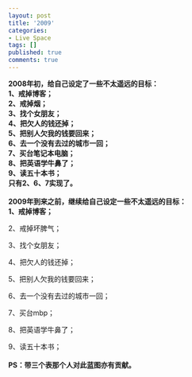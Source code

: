 ```yaml
---
layout: post
title: '2009'
categories:
- Live Space
tags: []
published: true
comments: true
---
```

<p><span style="font-weight:bold">2008年初，给自己设定了一些不太遥远的目标：</span><br style="font-weight:bold" /><span style="font-weight:bold">
1、戒掉博客；</span><br style="font-weight:bold" /><span style="font-weight:bold">
2、戒掉烟；</span><br style="font-weight:bold" /><span style="font-weight:bold">
3、找个女朋友；</span><br style="font-weight:bold" /><span style="font-weight:bold">
4、把欠人的钱还掉；</span><br style="font-weight:bold" /><span style="font-weight:bold">
5、把别人欠我的钱要回来；</span><br style="font-weight:bold" /><span style="font-weight:bold">
6、去一个没有去过的城市一回；</span><br style="font-weight:bold" /><span style="font-weight:bold">
7、买台笔记本电脑；</span><br style="font-weight:bold" /><span style="font-weight:bold">
8、把英语学牛鼻了；</span><br style="font-weight:bold" /><span style="font-weight:bold">
9、读五十本书；</span><br style="font-weight:bold" /><span style="font-weight:bold">
只有2、6、7实现了。</span><br style="font-weight:bold" clear="all" /><br style="font-weight:bold" /><span style="font-weight:bold">
2009年到来之前，继续给自己设定一些不太遥远的目标：</span><br style="font-weight:bold" /><span style="font-weight:bold">
1、戒掉博客；</span><br style="font-weight:bold" /><span style="font-weight:bold" /></p>

<p>2、戒掉坏脾气；<br style="font-weight:bold" /><span style="font-weight:bold" /></p>

<p>3、找个女朋友；<br style="font-weight:bold" /><span style="font-weight:bold" /></p>

<p>4、把欠人的钱还掉；<br style="font-weight:bold" /><span style="font-weight:bold" /></p>

<p>5、把别人欠我的钱要回来；<br style="font-weight:bold" /><span style="font-weight:bold" /></p>

<p>6、去一个没有去过的城市一回；<br style="font-weight:bold" /><span style="font-weight:bold" /></p>

<p>7、买台mbp；<br style="font-weight:bold" /><span style="font-weight:bold" /></p>

<p>8、把英语学牛鼻了；<br style="font-weight:bold" /><span style="font-weight:bold" /></p>

<p>9、读五十本书；<br style="font-weight:bold" />
<br style="font-weight:bold" /><span style="font-weight:bold">
PS：带三个表那个人对此蓝图亦有贡献。</span></p>
